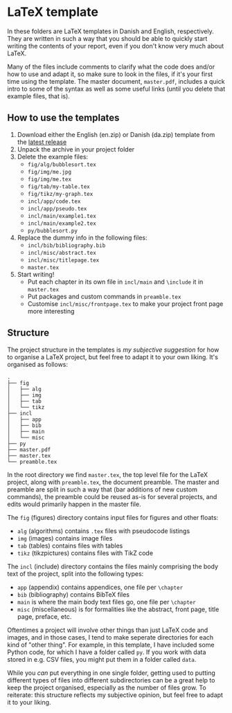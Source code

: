 # LaTeX template

In these folders are LaTeX templates in Danish and English, respectively.
They are written in such a way that you should be able to quickly start writing the contents of your report, even if you don't know very much about LaTeX.

Many of the files include comments to clarify what the code does and/or how to use and adapt it, so make sure to look in the files, if it's your first time using the template.
The master document, `master.pdf`, includes a quick intro to some of the syntax as well as some useful links (until you delete that example files, that is).


## How to use the templates

1. Download either the English (en.zip) or Danish (da.zip) template from the [latest release](https://github.com/janusvm/aau-project-template/releases/latest)
2. Unpack the archive in your project folder
3. Delete the example files:
   - `fig/alg/bubblesort.tex`
   - `fig/img/me.jpg`
   - `fig/img/me.tex`
   - `fig/tab/my-table.tex`
   - `fig/tikz/my-graph.tex`
   - `incl/app/code.tex`
   - `incl/app/pseudo.tex`
   - `incl/main/example1.tex`
   - `incl/main/example2.tex`
   - `py/bubblesort.py`
4. Replace the dummy info in the following files:
   - `incl/bib/bibliography.bib`
   - `incl/misc/abstract.tex`
   - `incl/misc/titlepage.tex`
   - `master.tex`
5. Start writing! 
   - Put each chapter in its own file in `incl/main` and `\include` it in `master.tex`
   - Put packages and custom commands in `preamble.tex`
   - Customise `incl/misc/frontpage.tex` to make your project front page more interesting


## Structure

The project structure in the templates is _my subjective suggestion_ for how to organise a LaTeX project, but feel free to adapt it to your own liking.
It's organised as follows:

```
.
├── fig
│   ├── alg
│   ├── img
│   ├── tab
│   └── tikz
├── incl
│   ├── app
│   ├── bib
│   ├── main
│   └── misc
├── py
├── master.pdf
├── master.tex
└── preamble.tex
```

In the root directory we find `master.tex`, the top level file for the LaTeX project, along with `preamble.tex`, the document preamble.
The master and preamble are split in such a way that (bar additions of new custom commands), the preamble could be reused as-is for several projects, and edits would primarily happen in the master file.

The `fig` (figures) directory contains input files for figures and other floats:

- `alg` (algorithms) contains `.tex` files with pseudocode listings
- `img` (images) contains image files
- `tab` (tables) contains files with tables
- `tikz` (tikzpictures) contains files with TikZ code

The `incl` (include) directory contains the files mainly comprising the body text of the project, split into the following types:

- `app` (appendix) contains appendices, one file per `\chapter`
- `bib` (bibliography) contains BibTeX files
- `main` is where the main body text files go, one file per `\chapter`
- `misc` (miscellaneous) is for formalities like the abstract, front page, title page, preface, etc.

Oftentimes a project will involve other things than just LaTeX code and images, and in those cases, I tend to make seperate directories for each kind of "other thing".
For example, in this template, I have included some Python code, for which I have a folder called `py`.
If you work with data stored in e.g. CSV files, you might put them in a folder called `data`.

While you _can_ put everything in one single folder, getting used to putting different types of files into different subdirectories can be a great help to keep the project organised, especially as the number of files grow.
To reiterate: this structure reflects my subjective opinion, but feel free to adapt it to your liking.

